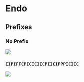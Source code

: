 # Endo

## Prefixes

### No Prefix

![](img.png)

### `IIPIFFCPICICIICPIICIPPPICIIC`

![](imgIIPIFFCPICICIICPIICIPPPICIIC.png)